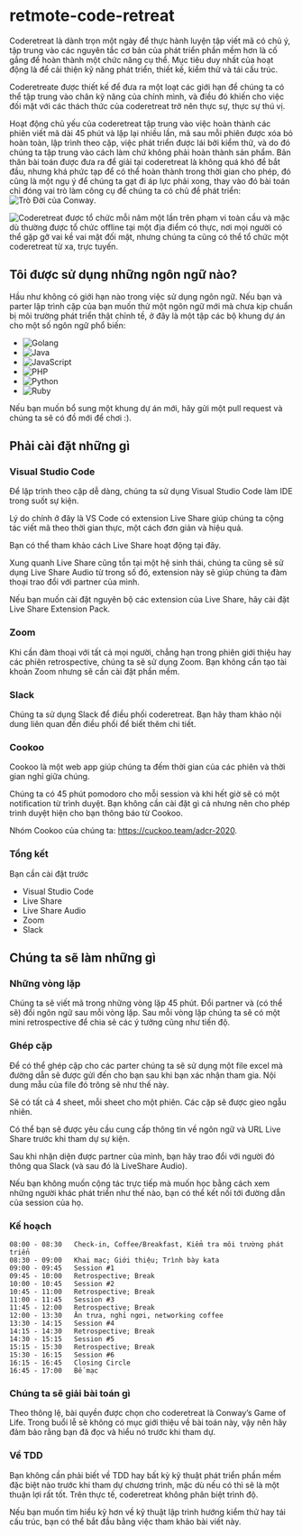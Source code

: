 # retmote-code-retreat

Coderetreat là dành trọn một ngày để thực hành luyện tập viết mã có chủ ý, tập trung vào các nguyên tắc cơ bản của phát triển phần mềm hơn là cố gắng để hoàn thành một chức năng cụ thể. Mục tiêu duy nhất của hoạt động là để cải thiện kỹ năng phát triển, thiết kế, kiểm thử và tái cấu trúc.

Coderetreate được thiết kế để đưa ra một loạt các giới hạn để chúng ta có thể tập trung vào chân kỹ năng của chính mình, và điều đó khiến cho việc đối mặt với các thách thức của coderetreat trở nên thực sự, thực sự thú vị.

Hoạt động chủ yếu của coderetreat tập trung vào việc hoàn thành các phiên viết mã dài 45 phút và lặp lại nhiều lần, mã sau mỗi phiên được xóa bỏ hoàn toàn, lập trình theo cặp, việc phát triển được lái bởi kiểm thử, và do đó chúng ta tập trung vào cách làm chứ không phải hoàn thành sản phẩm. Bản thân bài toán được đưa ra để giải tại coderetreat là không quá khó để bắt đầu, nhưng khá phức tạp để có thể hoàn thành trong thời gian cho phép, đó cũng là một ngụ ý để chúng ta gạt đi áp lực phải xong, thay vào đó bài toán chỉ đóng vai trò làm công cụ để chúng ta có chủ đề phát triển: ![Trò Đời của Conway](https://nguyenbinhson.com/2020/08/04/tro-doi/).

![Coderetreat](https://www.coderetreat.org/?seed=7684) được tổ chức mỗi năm một lần trên phạm vi toàn cầu và mặc dù thường được tổ chức offline tại một địa điểm có thực, nơi mọi người có thể gặp gỡ vai kề vai mặt đối mặt, nhưng chúng ta cũng có thể tổ chức một coderetreat từ xa, trực tuyến.

## Tôi được sử dụng những ngôn ngữ nào?

Hầu như không có giới hạn nào trong việc sử dụng ngôn ngữ. Nếu bạn và parter lập trình cặp của bạn muốn thử một ngôn ngữ mới mà chưa kịp chuẩn bị môi trường phát triển thật chỉnh tề, ở đây là một tập các bộ khung dự án cho một số ngôn ngữ phổ biến:

* ![Golang](presets/golang)
* ![Java](https://github.com/binhsonnguyen/retmote-code-retreat/tree/master/presets/java)
* ![JavaScript]()
* ![PHP]()
* ![Python]()
* ![Ruby]()

Nếu bạn muốn bổ sung một khung dự án mới, hãy gửi một pull request và chúng ta sẽ có đồ mới để chơi :).

## Phải cài đặt những gì

### Visual Studio Code

Để lập trình theo cặp dễ dàng, chúng ta sử dụng Visual Studio Code làm IDE trong suốt sự kiện.

Lý do chính ở đây là VS Code có extension Live Share giúp chúng ta cộng tác viết mã theo thời gian thực, một cách đơn giản và hiệu quả.

Bạn có thể tham khảo cách Live Share hoạt động tại đây.

Xung quanh Live Share cũng tồn tại một hệ sinh thái, chúng ta cũng sẽ sử dụng Live Share Audio từ trong số đó, extension này sẽ giúp chúng ta đàm thoại trao đổi với partner của mình.

Nếu bạn muốn cài đặt nguyên bộ các extension của Live Share, hãy cài đặt Live Share Extension Pack.

### Zoom

Khi cần đàm thoại với tất cả mọi người, chẳng hạn trong phiên giới thiệu hay các phiên retrospective, chúng ta sẽ sử dụng Zoom. Bạn không cần tạo tài khoản Zoom nhưng sẽ cần cài đặt phần mềm.

### Slack

Chúng ta sử dụng Slack để điều phối coderetreat. Bạn hãy tham khảo nội dung liên quan đến điều phối để biết thêm chi tiết.

### Cookoo

Cookoo là một web app giúp chúng ta đếm thời gian của các phiên và thời gian nghỉ giữa chúng.

Chúng ta có 45 phút pomodoro cho mỗi session và khi hết giờ sẽ có một notification từ trình duyệt. Bạn không cần cài đặt gì cả nhưng nên cho phép trình duyệt hiện cho bạn thông báo từ Cookoo.

Nhóm Cookoo của chúng ta: https://cuckoo.team/adcr-2020.

### Tổng kết

Bạn cần cài đặt trước

* Visual Studio Code
* Live Share
* Live Share Audio
* Zoom
* Slack

## Chúng ta sẽ làm những gì

### Những vòng lặp

Chúng ta sẽ viết mã trong những vòng lặp 45 phút. Đổi partner và (có thể sẽ) đổi ngôn ngữ sau mỗi vòng lặp. Sau mỗi vòng lặp chúng ta sẽ có một mini retrospective để chia sẻ các ý tưởng cũng như tiến độ.

### Ghép cặp

Để có thể ghép cặp cho các parter chúng ta sẽ sử dụng một file excel mà đường dẫn sẽ được gửi đến cho bạn sau khi bạn xác nhận tham gia. Nội dung mẫu của file đó trông sẽ như thế này.

Sẽ có tất cả 4 sheet, mỗi sheet cho một phiên. Các cặp sẽ được gieo ngẫu nhiên.

Có thể bạn sẽ được yêu cầu cung cấp thông tin về ngôn ngữ và URL Live Share trước khi tham dự sự kiện.

Sau khi nhận diện được partner của mình, bạn hãy trao đổi với người đó thông qua Slack (và sau đó là LiveShare Audio).

Nếu bạn không muốn cộng tác trực tiếp mà muốn học bằng cách xem những người khác phát triển như thế nào, bạn có thể kết nối tới đường dẫn của session của họ.

### Kế hoạch

```
08:00 - 08:30	Check-in, Coffee/Breakfast, Kiểm tra môi trường phát triển
08:30 - 09:00	Khai mạc; Giới thiệu; Trình bày kata
09:00 - 09:45	Session #1
09:45 - 10:00	Retrospective; Break
10:00 - 10:45	Session #2
10:45 - 11:00	Retrospective; Break
11:00 - 11:45	Session #3
11:45 - 12:00	Retrospective; Break
12:00 - 13:30	Ăn trưa, nghỉ ngơi, networking coffee
13:30 - 14:15	Session #4
14:15 - 14:30	Retrospective; Break
14:30 - 15:15	Session #5
15:15 - 15:30	Retrospective; Break
15:30 - 16:15	Session #6
16:15 - 16:45	Closing Circle
16:45 - 17:00	Bế mạc
```

### Chúng ta sẽ giải bài toán gì

Theo thông lệ, bài quyền được chọn cho coderetreat là Conway’s Game of Life. Trong buổi lễ sẽ không có mục giới thiệu về bài toán này, vậy nên hãy đảm bảo rằng bạn đã đọc và hiểu nó trước khi tham dự.

### Về TDD
Bạn không cần phải biết về TDD hay bất kỳ kỹ thuật phát triển phần mềm đặc biệt nào trước khi tham dự chương trình, mặc dù nếu có thì sẽ là một thuận lợi rất tốt. Trên thực tế, coderetreat không phân biệt trình độ.

Nếu bạn muốn tìm hiểu kỹ hơn về kỹ thuật lập trình hướng kiểm thử hay tái cấu trúc, bạn có thể bắt đầu bằng việc tham khảo bài viết này.

